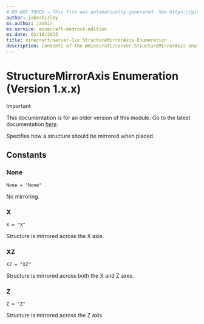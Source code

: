 ```yaml
---
# DO NOT TOUCH — This file was automatically generated. See https://github.com/mojang/minecraftapidocsgenerator to modify descriptions, examples, etc.
author: jakeshirley
ms.author: jashir
ms.service: minecraft-bedrock-edition
ms.date: 02/10/2025
title: minecraft/server-1xx.StructureMirrorAxis Enumeration
description: Contents of the @minecraft/server.StructureMirrorAxis enumeration (Version 1.x.x).
---
```

# StructureMirrorAxis Enumeration (Version 1.x.x)

> [!IMPORTANT]
> This documentation is for an older version of this module. Go to the latest documentation [*here*](../../../scriptapi/minecraft/server/StructureMirrorAxis.md).

Specifies how a structure should be mirrored when placed.

## Constants
### **None**
`None = "None"`

No mirroring.
### **X**
`X = "X"`

Structure is mirrored across the X axis.
### **XZ**
`XZ = "XZ"`

Structure is mirrored across both the X and Z axes.
### **Z**
`Z = "Z"`

Structure is mirrored across the Z axis.
